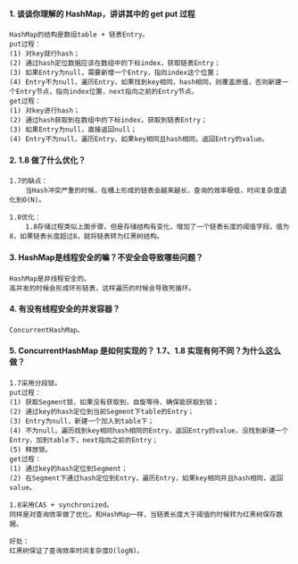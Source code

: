 #### 1. 谈谈你理解的 HashMap，讲讲其中的 get put 过程

    HashMap的结构是数组table + 链表Entry。
    put过程：
    (1) 对key就行hash；
    (2) 通过hash定位数据应该在数组中的下标index，获取链表Entry；
    (3) 如果Entry为null，需要新增一个Entry，指向index这个位置；
    (4) Entry不为null，遍历Entry，如果找到key相同，hash相同，则覆盖原值，否则新建一个Entry节点，指向index位置，next指向之前的Entry节点。
    get过程：
    (1) 对key进行hash；
    (2) 通过hash获取到在数组中的下标index，获取到链表Entry；
    (3) 如果Entry为null，直接返回null；
    (4) Entry不为null，遍历Entry，如果key相同且hash相同，返回Entry的value。
    
#### 2. 1.8 做了什么优化？

    1.7的缺点：
        当Hash冲突严重的时候，在桶上形成的链表会越来越长，查询的效率极低，时间复杂度退化到O(N)。
        
    1.8优化：
        1.8存储过程类似上面步骤，但是存储结构有变化，增加了一个链表长度的阈值字段，值为8，如果链表长度超过8，就将链表转为红黑树结构。

#### 3. HashMap是线程安全的嘛？不安全会导致哪些问题？
    
    HashMap是非线程安全的。
    高并发的时候会形成环形链表，这样遍历的时候会导致死循环。
    
#### 4. 有没有线程安全的并发容器？
    
    ConcurrentHashMap。

#### 5. ConcurrentHashMap 是如何实现的？ 1.7、1.8 实现有何不同？为什么这么做？

    1.7采用分段锁。
    put过程：
    (1) 获取Segment锁，如果没有获取到，自旋等待，确保能获取到锁；
    (2) 通过key的hash定位到当前Segment下table的Entry；
    (3) Entry为null，新建一个加入到table下；
    (4) 不为null，遍历找到key相同hash相同的Entry，返回Entry的value，没找到新建一个Entry，加到table下，next指向之前的Entry；
    (5) 释放锁。
    get过程：
    (1) 通过key的hash定位到Segment；
    (2) 在Segment下通过hash定位到Entry，遍历Entry，如果key相同并且hash相同，返回value。
    
    1.8采用CAS + synchronized。
    同样是对查询效率做了优化。和HashMap一样，当链表长度大于阈值的时候转为红黑树保存数据。
    
    好处：
    红黑树保证了查询效率时间复杂度O(logN)。
    